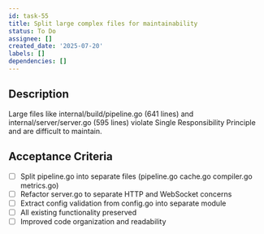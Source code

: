 ```yaml
---
id: task-55
title: Split large complex files for maintainability
status: To Do
assignee: []
created_date: '2025-07-20'
labels: []
dependencies: []
---
```


## Description

Large files like internal/build/pipeline.go (641 lines) and internal/server/server.go (595 lines) violate Single Responsibility Principle and are difficult to maintain.

## Acceptance Criteria

- [ ] Split pipeline.go into separate files (pipeline.go cache.go compiler.go metrics.go)
- [ ] Refactor server.go to separate HTTP and WebSocket concerns
- [ ] Extract config validation from config.go into separate module
- [ ] All existing functionality preserved
- [ ] Improved code organization and readability
